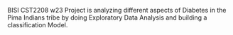 BISI CST2208 w23 Project is analyzing different aspects of Diabetes in the Pima Indians tribe by doing Exploratory Data Analysis and building a classification Model.
